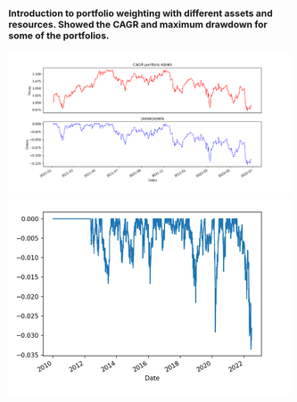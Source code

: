 ### Introduction to portfolio weighting with different assets and resources. Showed the CAGR and maximum drawdown for some of the portfolios.


<img src="images/DD.CAGR.png">
<img src="images/DD.png">
